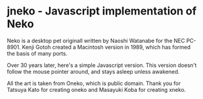 jneko - Javascript implementation of Neko
=========================================

Neko is a desktop pet originall written by Naoshi Watanabe for the NEC PC-8901.
Kenji Gotoh created a Macintosh version in 1989, which has formed the basis of
many ports.

Over 30 years later, here's a simple Javascript version. This version doesn't
follow the mouse pointer around, and stays asleep unless awakened.

All the art is taken from Oneko, which is public domain. Thank you for Tatsuya
Kato for creating oneko and Masayuki Koba for creating xneko.
